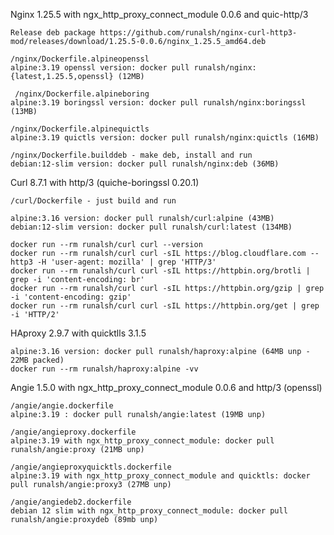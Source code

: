 Nginx 1.25.5 with ngx_http_proxy_connect_module 0.0.6 and quic-http/3

    Release deb package https://github.com/runalsh/nginx-curl-http3-mod/releases/download/1.25.5-0.0.6/nginx_1.25.5_amd64.deb
    
    /nginx/Dockerfile.alpineopenssl
    alpine:3.19 openssl version: docker pull runalsh/nginx:{latest,1.25.5,openssl} (12MB)

     /nginx/Dockerfile.alpineboring
    alpine:3.19 boringssl version: docker pull runalsh/nginx:boringssl (13MB)

    /nginx/Dockerfile.alpinequictls
    alpine:3.19 quictls version: docker pull runalsh/nginx:quictls (16MB)

    /nginx/Dockerfile.builddeb - make deb, install and run
    debian:12-slim version: docker pull runalsh/nginx:deb (36MB)

Curl 8.7.1 with http/3 (quiche-boringssl 0.20.1)

    /curl/Dockerfile - just build and run 

    alpine:3.16 version: docker pull runalsh/curl:alpine (43MB)
    debian:12-slim version: docker pull runalsh/curl:latest (134MB)

    docker run --rm runalsh/curl curl --version
    docker run --rm runalsh/curl curl -sIL https://blog.cloudflare.com --http3 -H 'user-agent: mozilla' | grep 'HTTP/3'    
    docker run --rm runalsh/curl curl -sIL https://httpbin.org/brotli | grep -i 'content-encoding: br'
    docker run --rm runalsh/curl curl -sIL https://httpbin.org/gzip | grep -i 'content-encoding: gzip'
    docker run --rm runalsh/curl curl -sIL https://httpbin.org/get | grep -i 'HTTP/2'

HAproxy 2.9.7 with quicktlls 3.1.5

    alpine:3.16 version: docker pull runalsh/haproxy:alpine (64MB unp - 22MB packed)
    docker run --rm runalsh/haproxy:alpine -vv
    
Angie 1.5.0 with ngx_http_proxy_connect_module 0.0.6 and http/3 (openssl)
    
    /angie/angie.dockerfile
    alpine:3.19 : docker pull runalsh/angie:latest (19MB unp)

    /angie/angieproxy.dockerfile
    alpine:3.19 with ngx_http_proxy_connect_module: docker pull runalsh/angie:proxy (21MB unp)

    /angie/angieproxyquicktls.dockerfile
    alpine:3.19 with ngx_http_proxy_connect_module and quicktls: docker pull runalsh/angie:proxy3 (27MB unp)

    /angie/angiedeb2.dockerfile
    debian 12 slim with ngx_http_proxy_connect_module: docker pull runalsh/angie:proxydeb (89mb unp)

    
